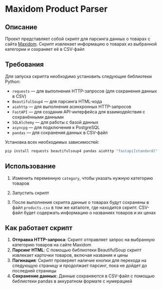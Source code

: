 # Maxidom Product Parser

## Описание

Проект представляет собой скрипт для парсинга данных о товарах с сайта [Maxidom](https://www.maxidom.ru/). Скрипт извлекает информацию о товарах из выбранной категории и сохраняет её в CSV-файл

## Требования

Для запуска скрипта необходимо установить следующие библиотеки Python:

- `requests` — для выполнения HTTP-запросов (для сохранения данных в CSV)
- `BeautifulSoup4` — для парсинга HTML-кода
- `aiohttp` — для выполнения асинхронных HTTP-запросов
- `FastAPI` — для создания API-интерфейса для взаимодействия с сохранёнными данными
- `SQLAlchemy` — для работы с базой данных
- `asyncpg` — для подключения к PostgreSQL
- `pandas` — для сохранения данных в CSV-файл

Установка всех необходимых зависимостей:

```sh
pip install requests beautifulsoup4 pandas aiohttp "fastapi[standard]" sqlalchemy[asyncpg] asyncpg uvicorn
```

## Использование

1. Изменить переменную `category`, чтобы указать нужную категорию товаров

2. Запустить скрипт

3. После выполнения скрипта данные о товарах будут сохранены в файл `products.csv` в том же каталоге, где находится скрипт. CSV-файл будет содержать информацию о названиях товаров и их ценах

## Как работает скрипт

1. **Отправка HTTP-запроса**: Скрипт отправляет запрос на выбранную категорию товаров на сайте Maxidom
2. **Парсинг HTML**: С помощью библиотеки BeautifulSoup скрипт извлекает карточки товаров, включая названия и цены
3. **Пагинация**: Скрипт проверяет наличие кнопки для перехода на следующую страницу и продолжает парсинг, пока не дойдет до последней страницы
4. **Сохранение данных**: Данные сохраняются в CSV-файл с помощью библиотеки pandas в аккуратном формате с нумерацией
